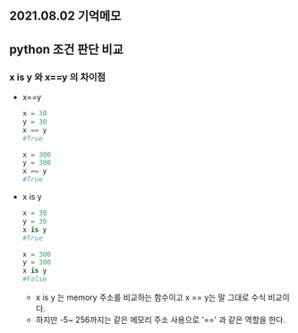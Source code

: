 ## 2021.08.02 기억메모

## python 조건 판단 비교

### x is y 와 x==y 의 차이점

- x==y

  ```python
  x = 30
  y = 30
  x == y
  #True
  
  x = 300
  y = 300
  x == y
  #True
  ```

- x is y

  ```python
  x = 30
  y = 30
  x is y
  #True
  
  x = 300
  y = 300
  x is y
  #False
  ```
  - x is y 는 memory 주소를 비교하는 함수이고 x == y는 말 그대로 수식 비교이다. 
  - 하지만 -5~ 256까지는 같은 메모리 주소 사용으로 '==' 과 같은 역할을 한다.